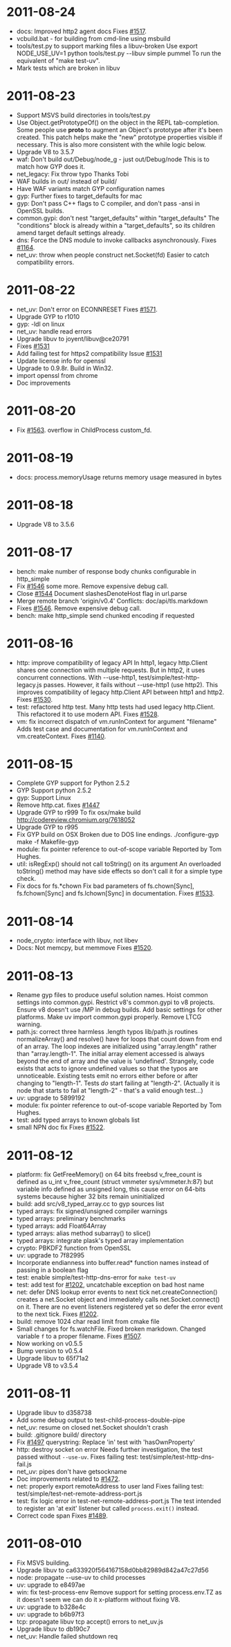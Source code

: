 2011-08-24
==========

  * docs: Improved http2 agent docs
    Fixes [#1517](https://github.com/joyent/node/issues/1517).
  * vcbuild.bat - for building from cmd-line using msbuild
  * tools/test.py to support marking files a libuv-broken
    Use
    export NODE_USE_UV=1
    python tools/test.py --libuv simple pummel
    To run the equivalent of "make test-uv".
  * Mark tests which are broken in libuv

2011-08-23
==========

  * Support MSVS build directories in tools/test.py
  * Use Object.getPrototypeOf() on the object in the REPL tab-completion.
    Some people use __proto__ to augment an Object's prototype after it's been created.
    This patch helps make the "new" prototype properties visible if necessary.
    This is also more consistent with the while logic below.
  * Upgrade V8 to 3.5.7
  * waf: Don't build out/Debug/node_g - just out/Debug/node
    This is to match how GYP does it.
  * net_legacy: Fix throw typo
    Thanks Tobi
  * WAF builds in out/ instead of build/
  * Have WAF variants match GYP configuration names
  * gyp: Further fixes to target_defaults for mac
  * gyp: Don't pass C++ flags to C compiler, and don't pass -ansi in OpenSSL builds.
  * common.gypi: don't nest "target_defaults" within "target_defaults"
    The "conditions" block is already within a "target_defaults", so its
    children amend target default settings already.
  * dns: Force the DNS module to invoke callbacks asynchronously.
    Fixes [#1164](https://github.com/joyent/node/issues/1164).
  * net_uv: throw when people construct net.Socket(fd)
    Easier to catch compatibility errors.

2011-08-22
==========

  * net_uv: Don't error on ECONNRESET
    Fixes [#1571](https://github.com/joyent/node/issues/1571).
  * Upgrade GYP to r1010
  * gyp: -ldl on linux
  * net_uv: handle read errors
  * Upgrade libuv to joyent/libuv@ce20791
  * Fixes [#1531](https://github.com/joyent/node/issues/1531)
  * Add failing test for https2 compatibility
    Issue [#1531](https://github.com/joyent/node/issues/1531)
  * Update license info for openssl
  * Upgrade to 0.9.8r.
    Build in Win32.
  * import openssl from chrome
  * Doc improvements

2011-08-20
==========

  * Fix [#1563](https://github.com/joyent/node/issues/1563). overflow in ChildProcess custom_fd.

2011-08-19
==========

  * docs: process.memoryUsage returns memory usage measured in bytes

2011-08-18
==========

  * Upgrade V8 to 3.5.6

2011-08-17
==========

  * bench: make number of response body chunks configurable in http_simple
  * Fix [#1546](https://github.com/joyent/node/issues/1546) some more. Remove expensive debug
    call.
  * Close [#1544](https://github.com/joyent/node/issues/1544) Document slashesDenoteHost flag in
    url.parse
  * Merge remote branch 'origin/v0.4'
    Conflicts:
    doc/api/tls.markdown
  * Fixes [#1546](https://github.com/joyent/node/issues/1546). Remove expensive debug call.
  * bench: make http_simple send chunked encoding if requested

2011-08-16
==========

  * http: improve compatibility of legacy API
    In http1, legacy http.Client shares one connection with multiple requests.
    But in http2, it uses concurrent connections.
    With --use-http1, test/simple/test-http-legacy.js passes.
    However, it fails without --use-http1 (use http2).
    This improves compatibility of legacy http.Client API between http1 and http2.
    Fixes [#1530](https://github.com/joyent/node/issues/1530).
  * test: refactored http test.
    Many http tests had used legacy http.Client.
    This refactored it to use modern API.
    Fixes [#1528](https://github.com/joyent/node/issues/1528).
  * vm: fix incorrect dispatch of vm.runInContext for argument "filename"
    Adds test case and documentation for vm.runInContext and vm.createContext.
    Fixes [#1140](https://github.com/joyent/node/issues/1140).

2011-08-15
==========

  * Complete GYP support for Python 2.5.2
  * GYP Support python 2.5.2
  * gyp: Support Linux
  * Remove http.cat. fixes [#1447](https://github.com/joyent/node/issues/1447)
  * Upgrade GYP to r999
    To fix osx/make build http://codereview.chromium.org/7618052
  * Upgrade GYP to r995
  * Fix GYP build on OSX
    Broken due to DOS line endings.
    ./configure-gyp
    make -f Makefile-gyp
  * module: fix pointer reference to out-of-scope variable
    Reported by Tom Hughes.
  * util: isRegExp() should not call toString() on its argument
    An overloaded toString() method may have side effects
    so don't call it for a simple type check.
  * Fix docs for fs.*chown
    Fix bad parameters of fs.chown[Sync], fs.fchown[Sync] and
    fs.lchown[Sync] in documentation.
    Fixes [#1533](https://github.com/joyent/node/issues/1533).

2011-08-14
==========

  * node_crypto: interface with libuv, not libev
  * Docs: Not memcpy, but memmove
    Fixes [#1520](https://github.com/joyent/node/issues/1520).

2011-08-13
==========

  * Rename gyp files to produce useful solution names.
    Hoist common settings into common.gypi.
    Restrict v8's common.gypi to v8 projects.
    Ensure v8 doesn't use /MP in debug builds.
    Add basic settings for other platforms.
    Make uv import common.gypi properly.
    Remove LTCG warning.
  * path.js: correct three harmless .length typos
    lib/path.js routines normalizeArray() and resolve() have for loops that
    count down from end of an array.  The loop indexes are initialized using
    "array.length" rather than "array.length-1".  The initial array element
    accessed is always beyond the end of array and the value is 'undefined'.
    Strangely, code exists that acts to ignore undefined values so that the
    typos are unnoticeable.
    Existing tests emit no errors either before or after changing to "length-1".
    Tests _do_ start failing at "length-2". (Actually it is node that starts
    to fail at "length-2" - that's a valid enough test...)
  * uv: upgrade to 5899192
  * module: fix pointer reference to out-of-scope variable
    Reported by Tom Hughes.
  * test: add typed arrays to known globals list
  * small NPN doc fix
    Fixes [#1522](https://github.com/joyent/node/issues/1522).

2011-08-12
==========

  * platform: fix GetFreeMemory() on 64 bits freebsd
    v_free_count is defined as u_int v_free_count (struct vmmeter sys/vmmeter.h:87)
    but variable info defined as unsigned long, this cause error on 64-bits systems
    because higher 32 bits remain uninitialized
  * build: add src/v8_typed_array.cc to gyp sources list
  * typed arrays: fix signed/unsigned compiler warnings
  * typed arrays: preliminary benchmarks
  * typed arrays: add Float64Array
  * typed arrays: alias method subarray() to slice()
  * typed arrays: integrate plask's typed array implementation
  * crypto: PBKDF2 function from OpenSSL
  * uv: upgrade to 7f82995
  * Incorporate endianness into buffer.read* function names instead of passing in a boolean flag
  * test: enable simple/test-http-dns-error for `make test-uv`
  * test: add test for [#1202](https://github.com/joyent/node/issues/1202), uncatchable
    exception on bad host name
  * net: defer DNS lookup error events to next tick
    net.createConnection() creates a net.Socket object
    and immediately calls net.Socket.connect() on it.
    There are no event listeners registered yet so
    defer the error event to the next tick.
    Fixes [#1202](https://github.com/joyent/node/issues/1202).
  * build: remove 1024 char read limit from cmake file
  * Small changes for fs.watchFile. Fixed broken markdown. Changed variable `f` to a proper
    filename.
    Fixes [#1507](https://github.com/joyent/node/issues/1507).
  * Now working on v0.5.5
  * Bump version to v0.5.4
  * Upgrade libuv to 65f71a2
  * Upgrade V8 to v3.5.4

2011-08-11
==========

  * Upgrade libuv to d358738
  * Add some debug output to test-child-process-double-pipe
  * net_uv: resume on closed net.Socket shouldn't crash
  * build: .gitignore build/ directory
  * Fix [#1497](https://github.com/joyent/node/issues/1497) querystring: Replace 'in' test with
    'hasOwnProperty'
  * http: destroy socket on error
    Needs further investigation, the test passed without `--use-uv`.
    Fixes failing test:
    test/simple/test-http-dns-fail.js
  * net_uv: pipes don't have getsockname
  * Doc improvements
    related to [#1472](https://github.com/joyent/node/issues/1472).
  * net: properly export remoteAddress to user land
    Fixes failing test:
    test/simple/test-net-remote-address-port.js
  * test: fix logic error in test-net-remote-address-port.js
    The test intended to register an 'at exit' listener
    but called `process.exit()` instead.
  * Correct code span
    Fixes [#1489](https://github.com/joyent/node/issues/1489).

2011-08-010
===========

  * Fix MSVS building.
  * Upgrade libuv to ca633920f564167158d0bb82989d842a47c27d56
  * node: propagate --use-uv to child processes
  * uv: upgrade to e8497ae
  * win: fix test-process-env
    Remove support for setting process.env.TZ as it doesn't seem we can do it
    x-platform without fixing V8.
  * uv: upgrade to b328e4c
  * uv: upgrade to b6b97f3
  * tcp: propagate libuv tcp accept() errors to net_uv.js
  * Upgrade libuv to db190c7
  * net_uv: Handle failed shutdown req
